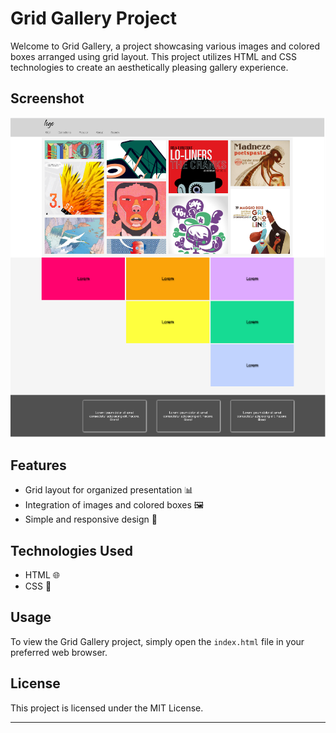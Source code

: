 # Grid Gallery Project

Welcome to Grid Gallery, a project showcasing various images and colored boxes arranged using grid layout. This project utilizes HTML and CSS technologies to create an aesthetically pleasing gallery experience.

## Screenshot

![Image of the Grid Gallery project](/layout_images/desktop.png)

## Features

- Grid layout for organized presentation 📊
- Integration of images and colored boxes 🖼️
- Simple and responsive design 📱

## Technologies Used

- HTML 🌐
- CSS 🎨

## Usage

To view the Grid Gallery project, simply open the `index.html` file in your preferred web browser.

## License

This project is licensed under the MIT License.

---
